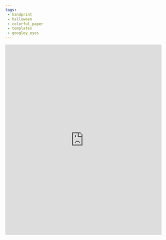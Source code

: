 ```yaml
---
tags:
 - handprint
 - halloween
 - colorful_paper
 - templates
 - googley_eyes
---
```

<iframe src="https://www.facebook.com/plugins/post.php?href=https%3A%2F%2Fwww.facebook.com%2Ffunactivitiesforkiddos%2Fposts%2Fpfbid0netwzLz6Gmr5xwajusxqcMEoDKapZzzVCo2zPiSbVv6K1S3cNwVmP3h6egE6eMkBl&show_text=true&width=500" width="500" height="609" style="border:none;overflow:hidden" scrolling="no" frameborder="0" allowfullscreen="true" allow="autoplay; clipboard-write; encrypted-media; picture-in-picture; web-share"></iframe>